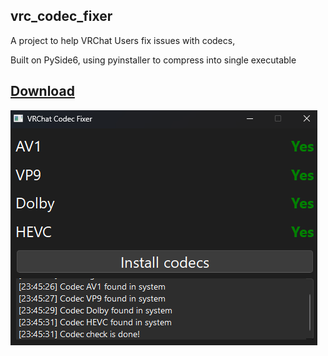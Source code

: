 vrc_codec_fixer
---
A project to help VRChat Users fix issues with codecs,

Built on PySide6, using pyinstaller to compress into single executable

## [Download](https://github.com/KotRikD/vrc_codec_fixer/releases/latest)

![program demo](./.github/program_demo.png)